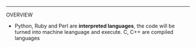 

***************************************************************************

OVERVIEW

* Python, Ruby and Perl are <b>interpreted languages</b>, the code will be turned into machine leanguage and execute. C, C++ are compiled languages
